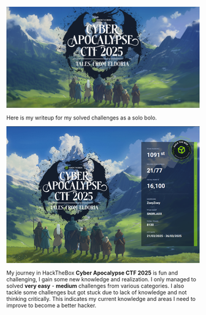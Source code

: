 
![](assets/og-image.jpg)

Here is my writeup for my solved challenges as a solo bolo. 

![](assets/solorunnt.png)

My journey in HackTheBox **Cyber Apocalypse CTF 2025** is fun and challenging, I gain some new knowledge and realization. I only managed to solved **very easy** - **medium** challenges from various categories. I also tackle some challenges but got stuck due to lack of knowledge and not thinking critically. This indicates my current knowledge and areas I need to improve to become a better hacker.
